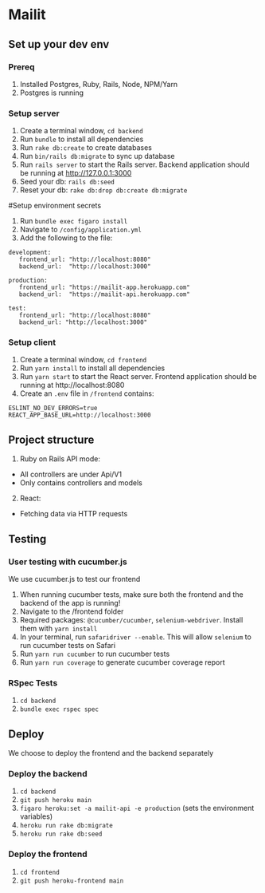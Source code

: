 # Mailit

## Set up your dev env
### Prereq
1. Installed Postgres, Ruby, Rails, Node, NPM/Yarn
2. Postgres is running
   
### Setup server
1. Create a terminal window, `cd backend`
2. Run `bundle` to install all dependencies
3. Run `rake db:create` to create databases
4. Run `bin/rails db:migrate` to sync up database
5. Run `rails server` to start the Rails server. Backend application should be running at http://127.0.0.1:3000
6. Seed your db: `rails db:seed`
7. Reset your db: `rake db:drop db:create db:migrate`

#Setup environment secrets
1. Run `bundle exec figaro install`
2. Navigate to `/config/application.yml`
3. Add the following to the file:
```
development:
   frontend_url: "http://localhost:8080"
   backend_url:  "http://localhost:3000"

production:
   frontend_url: "https://mailit-app.herokuapp.com"
   backend_url:  "https://mailit-api.herokuapp.com"

test:
   frontend_url: "http://localhost:8080"
   backend_url: "http://localhost:3000"
```

### Setup client
1. Create a terminal window, `cd frontend`
2. Run `yarn install` to install all dependencies
3. Run `yarn start` to start the React server. Frontend application should be running at http://localhost:8080
4. Create an `.env` file in `/frontend` contains:
```
ESLINT_NO_DEV_ERRORS=true
REACT_APP_BASE_URL=http://localhost:3000
```

## Project structure
1. Ruby on Rails API mode:
- All controllers are under Api/V1
- Only contains controllers and models

2. React:
- Fetching data via HTTP requests

## Testing
### User testing with cucumber.js
We use cucumber.js to test our frontend
1. When running cucumber tests, make sure both the frontend and the backend of the app is running!
2. Navigate to the /frontend folder
3. Required packages: `@cucumber/cucumber`, `selenium-webdriver`. Install them with `yarn install`
4. In your terminal, run `safaridriver --enable`. This will allow `selenium` to run cucumber tests on Safari
5. Run `yarn run cucumber` to run cucumber tests
6. Run `yarn run coverage` to generate cucumber coverage report

### RSpec Tests
1. `cd backend`
2. `bundle exec rspec spec`

## Deploy
We choose to deploy the frontend and the backend separately
### Deploy the backend
1. `cd backend`
3. `git push heroku main`
4. `figaro heroku:set -a mailit-api -e production` (sets the environment variables)
5. `heroku run rake db:migrate`
6. `heroku run rake db:seed`

### Deploy the frontend
1. `cd frontend`
2. `git push heroku-frontend main`
